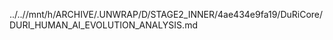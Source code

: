 ../..//mnt/h/ARCHIVE/.UNWRAP/D/STAGE2_INNER/4ae434e9fa19/DuRiCore/DURI_HUMAN_AI_EVOLUTION_ANALYSIS.md